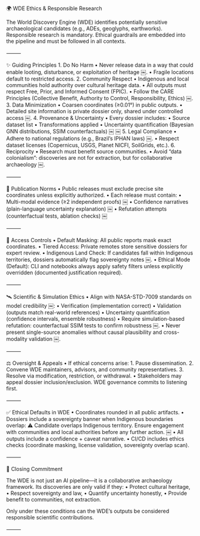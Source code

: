 🌍 WDE Ethics & Responsible Research

The World Discovery Engine (WDE) identifies potentially sensitive archaeological candidates (e.g., ADEs, geoglyphs, earthworks).
Responsible research is mandatory. Ethical guardrails are embedded into the pipeline and must be followed in all contexts.

⸻

✨ Guiding Principles
	1.	Do No Harm
	•	Never release data in a way that could enable looting, disturbance, or exploitation of heritage ￼.
	•	Fragile locations default to restricted access.
	2.	Community Respect
	•	Indigenous and local communities hold authority over cultural heritage data.
	•	All outputs must respect Free, Prior, and Informed Consent (FPIC).
	•	Follow the CARE Principles (Collective Benefit, Authority to Control, Responsibility, Ethics) ￼.
	3.	Data Minimization
	•	Coarsen coordinates (≥0.01°) in public outputs.
	•	Detailed site information is private dossier only, shared under controlled access ￼.
	4.	Provenance & Uncertainty
	•	Every dossier includes:
	•	Source dataset list
	•	Transformations applied
	•	Uncertainty quantification (Bayesian GNN distributions, SSIM counterfactuals) ￼ ￼
	5.	Legal Compliance
	•	Adhere to national regulations (e.g., Brazil’s IPHAN laws) ￼.
	•	Respect dataset licenses (Copernicus, USGS, Planet NICFI, SoilGrids, etc.).
	6.	Reciprocity
	•	Research must benefit source communities.
	•	Avoid “data colonialism”: discoveries are not for extraction, but for collaborative archaeology ￼.

⸻

📜 Publication Norms
	•	Public releases must exclude precise site coordinates unless explicitly authorized.
	•	Each release must contain:
	•	Multi-modal evidence (≥2 independent proofs) ￼
	•	Confidence narratives (plain-language uncertainty explanation) ￼
	•	Refutation attempts (counterfactual tests, ablation checks) ￼

⸻

🔐 Access Controls
	•	Default Masking: All public reports mask exact coordinates.
	•	Tiered Access: Private remotes store sensitive dossiers for expert review.
	•	Indigenous Land Check: If candidates fall within Indigenous territories, dossiers automatically flag sovereignty notes ￼.
	•	Ethical Mode (Default): CLI and notebooks always apply safety filters unless explicitly overridden (documented justification required).

⸻

🛰️ Scientific & Simulation Ethics
	•	Align with NASA-STD-7009 standards on model credibility ￼:
	•	Verification (implementation correct)
	•	Validation (outputs match real-world references)
	•	Uncertainty quantification (confidence intervals, ensemble robustness)
	•	Require simulation-based refutation: counterfactual SSIM tests to confirm robustness ￼.
	•	Never present single-source anomalies without causal plausibility and cross-modality validation ￼.

⸻

⚖ Oversight & Appeals
	•	If ethical concerns arise:
	1.	Pause dissemination.
	2.	Convene WDE maintainers, advisors, and community representatives.
	3.	Resolve via modification, restriction, or withdrawal.
	•	Stakeholders may appeal dossier inclusion/exclusion. WDE governance commits to listening first.

⸻

✅ Ethical Defaults in WDE
	•	Coordinates rounded in all public artifacts.
	•	Dossiers include a sovereignty banner when Indigenous boundaries overlap:
⚠ Candidate overlaps Indigenous territory. Ensure engagement with communities and local authorities before any further action. ￼
	•	All outputs include a confidence + caveat narrative.
	•	CI/CD includes ethics checks (coordinate masking, license validation, sovereignty overlap scan).

⸻

🌱 Closing Commitment

The WDE is not just an AI pipeline—it is a collaborative archaeology framework.
Its discoveries are only valid if they:
	•	Protect cultural heritage,
	•	Respect sovereignty and law,
	•	Quantify uncertainty honestly,
	•	Provide benefit to communities, not extraction.

Only under these conditions can the WDE’s outputs be considered responsible scientific contributions.

⸻